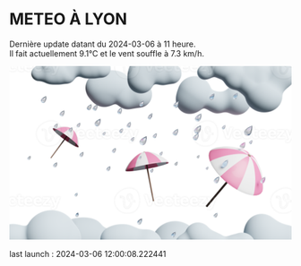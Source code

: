 # METEO À LYON

Dernière update datant du 2024-03-06 à 11 heure.  
Il fait actuellement 9.1°C et le vent souffle à 7.3 km/h.      

![](./.github/rain.png)

last launch : 2024-03-06 12:00:08.222441
